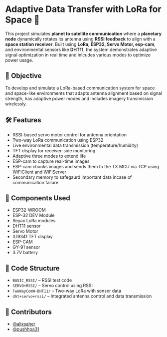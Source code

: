 # Adaptive Data Transfer with LoRa for Space 🚀

This project simulates **planet to satellite communication** where a **planetary node** dynamically rotates its antenna using **RSSI feedback** to align with a **space station receiver**. Built using **LoRa, ESP32, Servo Motor, esp-cam**, and environmental sensors like **DHT11**, the system demonstrates adaptive signal optimization in real time and inlcudes various modes to optimize power usage.

## 🌌 Objective
To develop and simulate a LoRa-based communication system for space and space-like environments that adapts antenna alignment based on signal strength, has adaptive power modes and includes imagery transmission wirelessly.

## 🛠️ Features
- RSSI-based servo motor control for antenna orientation
- Two-way LoRa communication using ESP32
- Live environmental data transmission (temperature/humidity)
- TFT display for receiver-side monitoring
- Adaptive three modes to extend life
- ESP-cam to capture real-time images
- ESP-cam chunks images and sends them to the TX MCU via TCP using WiFiClient and WiFiServer
- Secondary memory to safegaurd important data incase of communication failure

## 🔧 Components Used
- ESP32-WROOM
- ESP-32 DEV Module
- Reyax LoRa modules
- DHT11 sensor
- Servo Motor
- ILI9341 TFT display
- ESP-CAM
- GY-91 sensor
- 3.7V battery

## 📁 Code Structure
- `BASIC_RSSI/` – RSSI test code  
- `SERVO+RSSI/` – Servo control using RSSI  
- `TwoWayComW-DHT11/` – Two-way LoRa with sensor data  
- `dht+servo+rssi/` – Integrated antenna control and data transmission


## 🤝 Contributors
- [@alixsaher](https://github.com/alixsaher)
- [@pushhpa31](https://github.com/pushhpa31)


